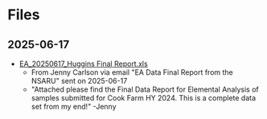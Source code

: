 # Files

## 2025-06-17

- [EA_20250617_Huggins Final Report.xls](EA_20250617_Huggins%20Final%20Report.xls)
  - From Jenny Carlson via email "EA Data Final Report from the NSARU" sent on 2025-06-17
  - "Attached please find the Final Data Report for Elemental Analysis of samples submitted for Cook Farm HY 2024. This is a complete data set from my end!" -Jenny
